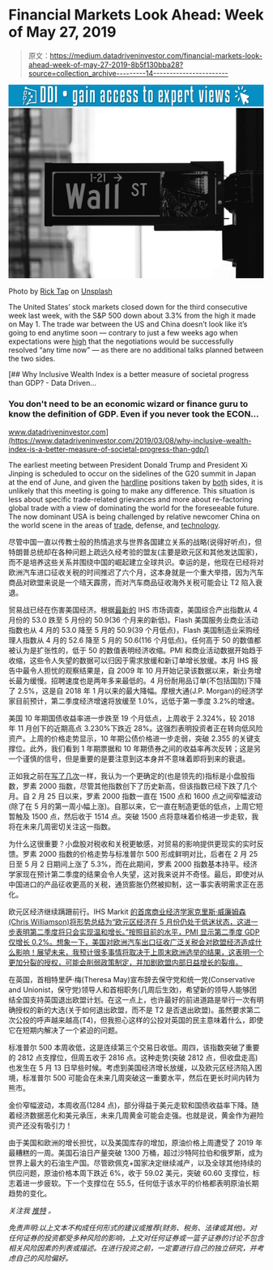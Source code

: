 # Financial Markets Look Ahead: Week of May 27, 2019

> 原文：<https://medium.datadriveninvestor.com/financial-markets-look-ahead-week-of-may-27-2019-8b5f130bba28?source=collection_archive---------14----------------------->

[![](img/fa89772aeb689d1a79cff916e72c0327.png)](http://www.track.datadriveninvestor.com/1B9E)![](img/69dee2c911ccb0fa14739a999496868b.png)

Photo by [Rick Tap](https://unsplash.com/photos/uJhgEXPqSPk?utm_source=unsplash&utm_medium=referral&utm_content=creditCopyText) on [Unsplash](https://unsplash.com/search/photos/stock-market?utm_source=unsplash&utm_medium=referral&utm_content=creditCopyText)

The United States’ stock markets closed down for the third consecutive week last week, with the S&P 500 down about 3.3% from the high it made on May 1\. The trade war between the US and China doesn’t look like it’s going to end anytime soon — contrary to just a few weeks ago when expectations were [high](https://medium.com/datadriveninvestor/financial-markets-look-ahead-week-of-april-8-2019-f93ecd67e434) that the negotiations would be successfully resolved “any time now” — as there are no additional talks planned between the two sides.

[](https://www.datadriveninvestor.com/2019/03/08/why-inclusive-wealth-index-is-a-better-measure-of-societal-progress-than-gdp/) [## Why Inclusive Wealth Index is a better measure of societal progress than GDP? - Data Driven…

### You don't need to be an economic wizard or finance guru to know the definition of GDP. Even if you never took the ECON…

www.datadriveninvestor.com](https://www.datadriveninvestor.com/2019/03/08/why-inclusive-wealth-index-is-a-better-measure-of-societal-progress-than-gdp/) 

The earliest meeting between President Donald Trump and President Xi Jinping is scheduled to occur on the sidelines of the G20 summit in Japan at the end of June, and given the [hardline](https://www.forbes.com/sites/jacknasher/2019/05/27/trumps-gamble-how-hardball-negotiation-tactics-can-win-the-us-china-trade-war/#1c0c8ba340d9) positions taken by [both](https://www.thestar.com.my/business/business-news/2019/05/27/china-projects-confidence-in-weaker-economy-as-trade-war-worsens/) sides, it is unlikely that this meeting is going to make any difference. This situation is less about specific trade-related grievances and more about re-factoring global trade with a view of dominating the world for the foreseeable future. The now dominant USA is being challenged by relative newcomer China on the world scene in the areas of [trade](https://www.cfr.org/backgrounder/chinas-massive-belt-and-road-initiative), defense, and [technology](https://medium.com/datadriveninvestor/financial-markets-look-ahead-week-of-may-20-2019-ec89751e24b5).

尽管中国一直以传教士般的热情追求与世界各国建立关系的战略(说得好听点)，但特朗普总统却在各种问题上疏远久经考验的盟友(主要是欧元区和其他发达国家)，而不是培养这些关系并围绕中国的崛起建立全球共识。幸运的是，他现在已经将对欧洲汽车进口征收关税的时间推迟了六个月，这本身就是一个重大举措，因为汽车商品对欧盟来说是一个晴天霹雳，而对汽车商品征收海外关税可能会让 T2 陷入衰退。

贸易战已经在伤害美国经济。根据[最新的](https://www.markiteconomics.com/Public/Home/PressRelease/c0a77762175240d989bf5090d001cff2) IHS 市场调查，美国综合产出指数从 4 月份的 53.0 跌至 5 月份的 50.9(36 个月来的新低)。Flash 美国服务业商业活动指数也从 4 月的 53.0 降至 5 月的 50.9(39 个月低点)，Flash 美国制造业采购经理人指数从 4 月的 52.6 降至 5 月的 50.6(116 个月低点)。任何高于 50 的数值都被认为是扩张性的，低于 50 的数值表明经济收缩。PMI 和商业活动数据开始趋于收缩，这些令人失望的数据可以归因于需求放缓和新订单增长放缓。本月 IHS 报告中最令人担忧的观察结果是，自 2009 年 10 月开始记录该数据以来，新业务增长最为缓慢。招聘速度也是两年多来最低的。4 月份耐用品订单(不包括国防)下降了 2.5%，这是自 2018 年 1 月以来的最大降幅。摩根大通(J.P. Morgan)的经济学家目前预计，第二季度经济增速将放缓至 1.0%，远低于第一季度 3.2%的增速。

美国 10 年期国债收益率进一步跌至 19 个月低点，上周收于 2.324%，较 2018 年 11 月创下的近期高点 3.230%下跌近 28%。这强烈表明投资者正在转向低风险资产。上周的价格走势显示，10 年期公债价格进一步走弱，突破 2.355 的关键支撑位。此外，我们看到 1 年期票据和 10 年期债券之间的收益率再次反转；这是另一个谨慎的信号，但是重要的是要注意到这本身并不意味着即将到来的衰退。

正如我之前在[写了几次](https://medium.com/datadriveninvestor/financial-markets-look-ahead-week-of-april-1-2019-9893d43bbefe)一样，我认为一个更确定的(也是领先的)指标是小盘股指数，罗素 2000 指数，尽管其他指数创下了历史新高，但该指数已经下跌了几个月。自 2 月 25 日以来，罗素 2000 指数一直在 1500 点和 1600 点之间窄幅波动(除了在 5 月的第一周小幅上涨)。自那以来，它一直在制造更低的低点，上周它短暂触及 1500 点，然后收于 1514 点。突破 1500 点将意味着价格进一步走软，我将在未来几周密切关注这一指数。

为什么这很重要？小盘股对税收和关税更敏感，对贸易的影响提供更现实的实时反馈。罗素 2000 指数的价格走势与标准普尔 500 形成鲜明对比，后者在 2 月 25 日至 5 月 2 日期间上涨了 5.3%，而在此期间，罗素 2000 指数基本持平。经济学家现在预计第二季度的结果会令人失望，这对我来说并不奇怪。最后，即使对从中国进口的产品征收更高的关税，通货膨胀仍然被抑制，这一事实表明需求正在恶化。

欧元区经济继续蹒跚前行。IHS Markit [的首席商业经济学家克里斯·威廉姆森(Chris Williamson)将形势总结为“欧元区经济在 5 月份仍处于低迷状态，这进一步表明第二季度将只会实现温和增长。”按照目前的水平，PMI 显示第二季度 GDP 仅增长 0.2%。想象一下，美国对欧洲汽车出口征收广泛关税会对欧盟经济造成什么影响！展望未来，我预计很多事情将取决于上周末欧洲选举的结果，这表明一个更加分裂的授权，可能会削弱政策制定，并加剧欧盟内部日益增长的裂痕。](http://www.cityam.com/278057/eurozone-economy-limps-weak-growth-may-amid-stagnant-demand)

在英国，首相特里萨·梅(Theresa May)宣布辞去保守党和统一党(Conservative and Unionist，保守党)领导人和首相职务(几周后生效)，希望新的领导人能够团结全国支持英国退出欧盟计划。在这一点上，也许最好的前进道路是举行一次有明确授权的新的大选(关于如何退出欧盟，而不是 T2 是否退出欧盟)。虽然要求第二次公投的呼声越来越高(T4)，但我担心这样的公投对英国的民主意味着什么，即使它在短期内解决了一个紧迫的问题。

标准普尔 500 本周收低，这是连续第三个交易日收低。周四，该指数突破了重要的 2812 点支撑位，但周五收于 2816 点。这种走势(突破 2812 点，但收盘走高)也发生在 5 月 13 日早些时候。考虑到美国经济增长放缓，以及欧元区经济陷入困境，标准普尔 500 可能会在未来几周突破这一重要水平，然后在更长时间内转为熊市。

金价窄幅波动，本周收高(1284 点)，部分得益于美元走软和国债收益率下降。随着经济数据恶化和美元承压，未来几周黄金可能会走强。也就是说，黄金作为避险资产还没有吸引力！

由于美国和欧洲的增长担忧，以及美国库存的增加，原油价格上周遭受了 2019 年最糟糕的一周。美国石油日产量突破 1300 万桶，超过沙特阿拉伯和俄罗斯，成为世界上最大的石油生产国。尽管欧佩克+国家决定继续减产，以及全球其他持续的供应问题，原油价格本周下跌近 6%，收于 59.02 美元，突破 60.60 支撑位，标志着进一步疲软。下一个支撑位在 55.5，任何低于该水平的价格都表明原油长期趋势的变化。

*关注我* [*推特*](https://twitter.com/LecturingTrader?lang=en) *。*

*免责声明:以上文本不构成任何形式的建议或推荐(财务、税务、法律或其他)。对任何证券的投资都受多种风险的影响，上文对任何证券或一篮子证券的讨论不包含相关风险因素的列表或描述。在进行投资之前，一定要进行自己的独立研究，并考虑自己的风险偏好。*